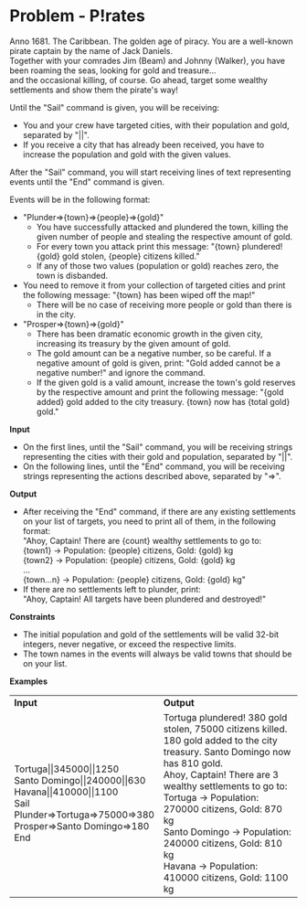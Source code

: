 # Problem - P!rates

Anno 1681. The Caribbean. The golden age of piracy. You are a well-known pirate captain by the name of Jack Daniels.</br>
Together with your comrades Jim (Beam) and Johnny (Walker), you have been roaming the seas, looking for gold and treasure…</br>
and the occasional killing, of course. Go ahead, target some wealthy settlements and show them the pirate's way!

Until the "Sail" command is given, you will be receiving:
-	You and your crew have targeted cities, with their population and gold, separated by "||".
-	If you receive a city that has already been received, you have to increase the population and gold with the given values.

After the "Sail" command, you will start receiving lines of text representing events until the "End" command is given. 

Events will be in the following format:
-	"Plunder=>{town}=>{people}=>{gold}"
    -	You have successfully attacked and plundered the town, killing the given number of people and stealing the respective amount of gold. 
    -	For every town you attack print this message: "{town} plundered! {gold} gold stolen, {people} citizens killed."
    -	If any of those two values (population or gold) reaches zero, the town is disbanded.
-	You need to remove it from your collection of targeted cities and print the following message: "{town} has been wiped off the map!"
    -	There will be no case of receiving more people or gold than there is in the city.
-	"Prosper=>{town}=>{gold}"
    -	There has been dramatic economic growth in the given city, increasing its treasury by the given amount of gold.
    -	The gold amount can be a negative number, so be careful. If a negative amount of gold is given, print: "Gold added cannot be a negative number!" and ignore the command.
    -	If the given gold is a valid amount, increase the town's gold reserves by the respective amount and print the following message: 
"{gold added} gold added to the city treasury. {town} now has {total gold} gold."

**Input**
-	On the first lines, until the "Sail" command, you will be receiving strings representing the cities with their gold and population, separated by "||".
-	On the following lines, until the "End" command, you will be receiving strings representing the actions described above, separated by "=>".

**Output**
-	After receiving the "End" command, if there are any existing settlements on your list of targets, you need to print all of them, in the following format:</br>
"Ahoy, Captain! There are {count} wealthy settlements to go to:</br>
{town1} -> Population: {people} citizens, Gold: {gold} kg</br>
{town2} -> Population: {people} citizens, Gold: {gold} kg</br>
   …</br>
{town…n} -> Population: {people} citizens, Gold: {gold} kg"
-	If there are no settlements left to plunder, print:</br>
"Ahoy, Captain! All targets have been plundered and destroyed!"

**Constraints**
-	The initial population and gold of the settlements will be valid 32-bit integers, never negative, or exceed the respective limits.
-	The town names in the events will always be valid towns that should be on your list.

**Examples**
<table >
	<tbody>
		<tr>
			<td><b>Input</b></td>
			<td><b>Output</b></td>
		</tr>
		<tr>
			<td>Tortuga||345000||1250</br>
Santo Domingo||240000||630</br>
Havana||410000||1100</br>
Sail</br>
Plunder=>Tortuga=>75000=>380</br>
Prosper=>Santo Domingo=>180</br>
End
</td>
			<td>Tortuga plundered! 380 gold stolen, 75000 citizens killed.</br>
180 gold added to the city treasury. Santo Domingo now has 810 gold.</br>
Ahoy, Captain! There are 3 wealthy settlements to go to:</br>
Tortuga -> Population: 270000 citizens, Gold: 870 kg</br>
Santo Domingo -> Population: 240000 citizens, Gold: 810 kg</br>
Havana -> Population: 410000 citizens, Gold: 1100 kg
</td>
		</tr>
	</tbody>
</table>
